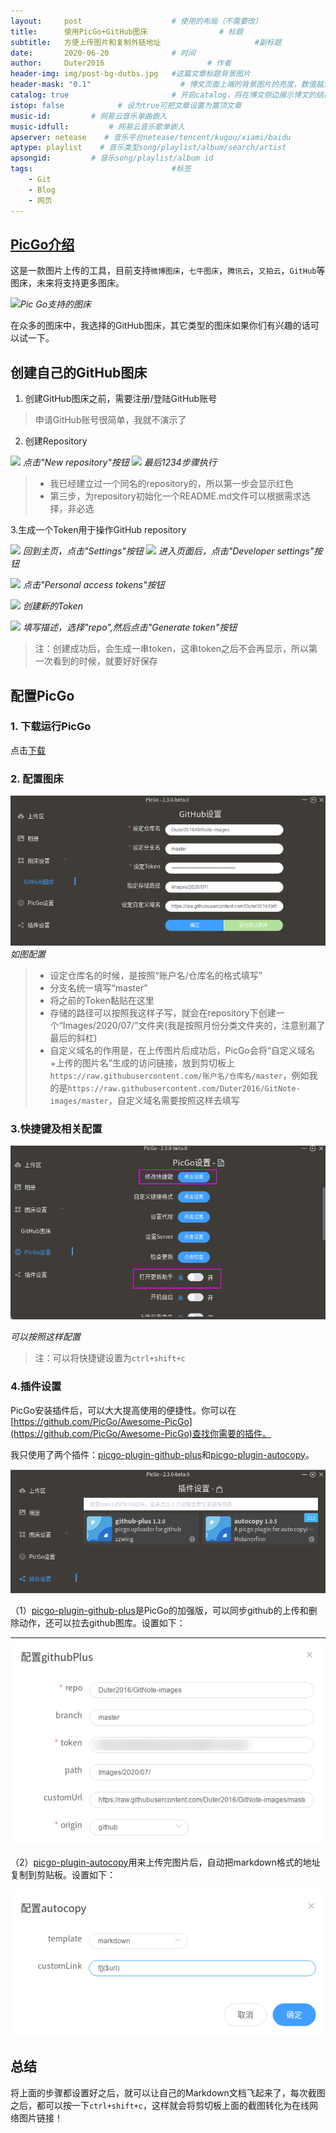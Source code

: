 ```yaml
---
layout:     post   				    # 使用的布局（不需要改）
title:      使用PicGo+GitHub图床 				# 标题 
subtitle:   方便上传图片和复制外链地址                     #副标题
date:       2020-06-20 				# 时间
author:     Duter2016 						# 作者
header-img: img/post-bg-dutbs.jpg 	#这篇文章标题背景图片
header-mask: "0.1"                    # 博文页面上端的背景图片的亮度，数值越大越黑暗
catalog: true 						# 开启catalog，将在博文侧边展示博文的结构
istop: false            # 设为true可把文章设置为置顶文章
music-id:         # 网易云音乐单曲嵌入
music-idfull:         # 网易云音乐歌单嵌入
apserver: netease    # 音乐平台netease/tencent/kugou/xiami/baidu
aptype: playlist    # 音乐类型song/playlist/album/search/artist
apsongid:         # 音乐song/playlist/album id
tags:								#标签
    - Git
    - Blog
    - 网页
---
```





## [PicGo介绍](https://github.com/Molunerfinn/PicGo)


这是一款图片上传的工具，目前支持`微博图床`，`七牛图床`，`腾讯云`，`又拍云`，`GitHub`等图床，未来将支持更多图床。

![](https://user-gold-cdn.xitu.io/2019/1/28/16893b43911d7b83?imageView2/0/w/1280/h/960/format/webp/ignore-error/1)_Pic Go支持的图床_

在众多的图床中，我选择的GitHub图床，其它类型的图床如果你们有兴趣的话可以试一下。

## 创建自己的GitHub图床


1. 创建GitHub图床之前，需要注册/登陆GitHub账号

> 申请GitHub账号很简单，我就不演示了

2. 创建Repository

![](https://user-gold-cdn.xitu.io/2019/1/28/16893b439125b024?imageView2/0/w/1280/h/960/format/webp/ignore-error/1) _点击"New repository"按钮_ ![](https://user-gold-cdn.xitu.io/2019/1/28/16893b43d211747d?imageView2/0/w/1280/h/960/format/webp/ignore-error/1) _最后1234步骤执行_

> *   我已经建立过一个同名的repository的，所以第一步会显示红色
> *   第三步，为repository初始化一个README.md文件可以根据需求选择，非必选

3.生成一个Token用于操作GitHub repository

![](https://user-gold-cdn.xitu.io/2019/1/28/16893b43f3c6ccb3?imageView2/0/w/1280/h/960/format/webp/ignore-error/1) _回到主页，点击"Settings"按钮_ ![](https://user-gold-cdn.xitu.io/2019/1/28/16893b43f97bc563?imageView2/0/w/1280/h/960/format/webp/ignore-error/1) 
_进入页面后，点击"Developer settings"按钮_ 

![](https://user-gold-cdn.xitu.io/2019/1/28/16893b43faa50788?imageView2/0/w/1280/h/960/format/webp/ignore-error/1) _点击"Personal access tokens"按钮_

 ![](https://user-gold-cdn.xitu.io/2019/1/28/16893b4403817332?imageView2/0/w/1280/h/960/format/webp/ignore-error/1) _创建新的Token_ 

![](https://user-gold-cdn.xitu.io/2019/1/28/16893b44115f2ee3?imageView2/0/w/1280/h/960/format/webp/ignore-error/1) _填写描述，选择"repo",然后点击"Generate token"按钮_

> 注：创建成功后，会生成一串token，这串token之后不会再显示，所以第一次看到的时候，就要好好保存

## 配置PicGo

### 1. 下载运行PicGo

点击[下载](https://github.com/Molunerfinn/PicGo)

### 2. 配置图床

![](https://raw.githubusercontent.com/Duter2016/GitNote-images/master/Images/2020/07/picgo01.png)
_如图配置_

> *   设定仓库名的时候，是按照“账户名/仓库名的格式填写”
> *   分支名统一填写“master”
> *   将之前的Token黏贴在这里
> *   存储的路径可以按照我这样子写，就会在repository下创建一个“Images/2020/07/”文件夹(我是按照月份分类文件夹的，注意别漏了最后的斜杠)
> *   自定义域名的作用是，在上传图片后成功后，PicGo会将“自定义域名+上传的图片名”生成的访问链接，放到剪切板上`https://raw.githubusercontent.com/账户名/仓库名/master`，例如我的是`https://raw.githubusercontent.com/Duter2016/GitNote-images/master`，自定义域名需要按照这样去填写

### 3.快捷键及相关配置

![](https://raw.githubusercontent.com/Duter2016/GitNote-images/master/Images/2020/07/picgo02.png)

_可以按照这样配置_

> 注：可以将快捷键设置为`ctrl+shift+c`

### 4.插件设置

PicGo安装插件后，可以大大提高使用的便捷性。你可以在[https://github.com/PicGo/Awesome-PicGo](https://github.com/PicGo/Awesome-PicGo)查找你需要的插件。

我只使用了两个插件：[picgo-plugin-github-plus](https://github.com/zWingz/picgo-plugin-github-plus)和[picgo-plugin-autocopy](https://github.com/PicGo/picgo-plugin-autocopy)。

![](https://raw.githubusercontent.com/Duter2016/GitNote-images/master/Images/2020/07/picgo03.png)

（1）[picgo-plugin-github-plus](https://github.com/zWingz/picgo-plugin-github-plus)是PicGo的加强版，可以同步github的上传和删除动作，还可以拉去github图库。设置如下：

![](https://raw.githubusercontent.com/Duter2016/GitNote-images/master/Images/2020/07/picgo04.png)

（2）[picgo-plugin-autocopy](https://github.com/PicGo/picgo-plugin-autocopy)用来上传完图片后，自动把markdown格式的地址复制到剪贴板。设置如下：

![](https://raw.githubusercontent.com/Duter2016/GitNote-images/master/Images/2020/07/picgo05.png)

## 总结

将上面的步骤都设置好之后，就可以让自己的Markdown文档飞起来了，每次截图之后，都可以按一下`ctrl+shift+c`，这样就会将剪切板上面的截图转化为在线网络图片链接！
